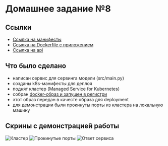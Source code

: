 # Домашнее задание №8

## Ссылки

- [Ссылка на манифесты](https://github.com/uncle-alfer/otus-mlops-homework-project/tree/main/k8s)
- [Ссылка на Dockerfile с приложением](https://github.com/uncle-alfer/otus-mlops-homework-project/blob/main/Dockerfile)
- [Ссылка на api](https://github.com/uncle-alfer/otus-mlops-homework-project/blob/main/src/prediction/main.py)


## Что было сделано

- написан сервис для сервинга модели (src/main.py)
- созданы k8s-манифесты для деплоя
- поднят кластер (Managed Service for Kubernetes)
- собран [docker-образ и запушен в регистри](https://hub.docker.com/repository/docker/unclealfer/mlops-hw8/general)
- этот образ передан в качесте образа для deployment
- для демонстрации были прокинуты порты из кластера на локальную машину

## Скрины с демонстрацией работы

![Кластер](https://github.com/uncle-alfer/otus-mlops-homework-project/assets/70284100/5abab023-9914-4855-b052-1bb69e1240c1)
![Прокинутые порты](https://github.com/uncle-alfer/otus-mlops-homework-project/assets/70284100/8b52f8ba-b1ad-47e1-b85d-673c20719396)
![Ответ сервиса](https://github.com/uncle-alfer/otus-mlops-homework-project/assets/70284100/73fcc9e5-0f18-4928-95af-a7cddf0a3672)
